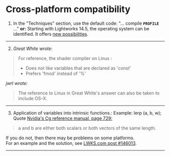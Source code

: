 # Cross-platform compatibility

1. In the "Techniques" section, use the default code: "... compile **`PROFILE`** ..."
   **or:** Starting with Lightworks 14.5, the operating system can be identified. 
   It offers [new possibilities](../Techniques/README.md). 

---

2.  *Great White wrote:*   
   >For reference, the shader compiler on Linux :  
   > - Does not like variables that are declared as 'const'  
   > - Prefers 'fmod' instead of '%'      
 
   *jwrl wrote:*  
   >The reference to Linux in Great White's answer can also be taken to include OS-X.  
   
---

3. Application of variables into intrinsic functions.:
 Example: lerp (a, b, w);
 Quote [Nvidia's Cg reference manual, page 729:](https://www.google.com.au/url?sa=t&rct=j&q=&esrc=s&source=web&cd=3&cad=rja&uact=8&ved=0ahUKEwj5qpif6rHTAhXLF5QKHQ6MCeAQFggwMAI&url=http%3A%2F%2Fdeveloper.download.nvidia.com%2Fcg%2FCg_3.1%2FCg-3.1_April2012_ReferenceManual.pdf&usg=AFQjCNHI5gaVpuvJH6ZO8bnX7BxJGKXr0A)  
> a and b are either both scalars or both vectors of the same length.  

If you do not, then there may be problems on some platforms.  
For an example and the solution, see [LWKS.com post #146013](https://www.lwks.com/index.php?option=com_kunena&func=view&catid=7&id=143678&limit=15&limitstart=45&Itemid=81#146013).  

---


   
         
         
